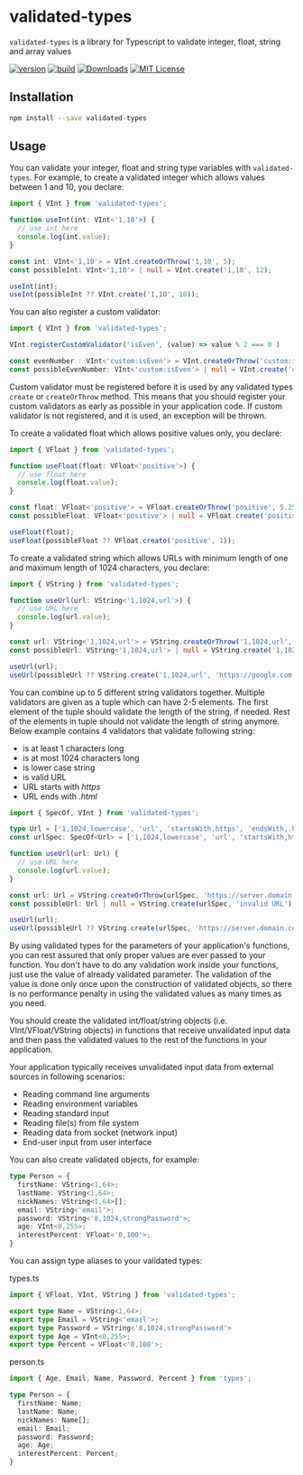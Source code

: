 # validated-types

`validated-types` is a library for Typescript to validate integer, float, string and array values

[![version][version-badge]][package]
[![build][build]][circleci]
[![Downloads][downloads]][package]
[![MIT License][license-badge]][license]

## Installation

```bash
npm install --save validated-types
```

## Usage

You can validate your integer, float and string type variables with `validated-types`.
For example, to create a validated integer which allows values between 1 and 10, you declare:

```ts
import { VInt } from 'validated-types';

function useInt(int: VInt<'1,10'>) {
  // use int here
  console.log(int.value);
}

const int: VInt<'1,10'> = VInt.createOrThrow('1,10', 5);
const possibleInt: VInt<'1,10'> | null = VInt.create('1,10', 12);

useInt(int);
useInt(possibleInt ?? VInt.create('1,10', 10));
```

You can also register a custom validator:
```ts
import { VInt } from 'validated-types';

VInt.registerCustomValidator('isEven', (value) => value % 2 === 0 )

const evenNumber : VInt<'custom:isEven'> = VInt.createOrThrow('custom:isEven', 2);
const possibleEvenNumber: VInt<'custom:isEven'> | null = VInt.create('custom:isEven', 1);
```

Custom validator must be registered before it is used by any validated types `create` or `createOrThrow` method.
This means that you should register your custom validators as early as possible in your application code.
If custom validator is not registered, and it is used, an exception will be thrown.

To create a validated float which allows positive values only, you declare:

```ts
import { VFloat } from 'validated-types';

function useFloat(float: VFloat<'positive'>) {
  // use float here
  console.log(float.value);
}

const float: VFloat<'positive'> = VFloat.createOrThrow('positive', 5.25);
const possibleFloat: VFloat<'positive'> | null = VFloat.create('positive', -5.25);

useFloat(float);
useFloat(possibleFloat ?? VFloat.create('positive', 1));
```

To create a validated string which allows URLs with minimum length of one and maximum length of 1024 characters, you declare:

```ts
import { VString } from 'validated-types';

function useUrl(url: VString<'1,1024,url'>) {
  // use URL here
  console.log(url.value);
}

const url: VString<'1,1024,url'> = VString.createOrThrow('1,1024,url', 'https://www.mydomain.com');
const possibleUrl: VString<'1,1024,url'> | null = VString.create('1,1024,url', 'invalid URL');

useUrl(url);
useUrl(possibleUrl ?? VString.create('1,1024,url', 'https://google.com'));
```

You can combine up to 5 different string validators together. Multiple validators are given as a tuple which can have 2-5 elements. The first element of the tuple should validate the length of the string, if needed. Rest of the elements in tuple should not validate the length of string anymore.
Below example contains 4 validators that validate following string:
* is at least 1 characters long
* is at most 1024 characters long
* is lower case string
* is valid URL
* URL starts with *https*
* URL ends with *.html*
```ts
import { SpecOf, VInt } from 'validated-types';

type Url = ['1,1024,lowercase', 'url', 'startsWith,https', 'endsWith,.html'] 
const urlSpec: SpecOf<Url> = ['1,1024,lowercase', 'url', 'startsWith,https', 'endsWith,.html'];

function useUrl(url: Url) {
  // use URL here
  console.log(url.value);
}

const url: Url = VString.createOrThrow(urlSpec, 'https://server.domain.com:8080/index.html');
const possibleUrl: Url | null = VString.create(urlSpec, 'invalid URL');

useUrl(url);
useUrl(possibleUrl ?? VString.create(urlSpec, 'https://server.domain.com:8080/index.html'));
```

By using validated types for the parameters of your application's functions, you can rest assured that only proper values are ever passed to your function.
You don't have to do any validation work inside your functions, just use the value of already validated parameter. The validation of the value is done only once upon the construction of validated objects,
so there is no performance penalty in using the validated values as many times as you need.

You should create the validated int/float/string objects (i.e. VInt/VFloat/VString objects) in functions that receive unvalidated input data and then pass the validated values to the rest of the functions in your application.

Your application typically receives unvalidated input data from external sources in following scenarios:
* Reading command line arguments
* Reading environment variables
* Reading standard input
* Reading file(s) from file system
* Reading data from socket (network input)
* End-user input from user interface

You can also create validated objects, for example:
```ts
type Person = {
  firstName: VString<1,64>;
  lastName: VString<1,64>;
  nickNames: VString<1,64>[];
  email: VString<'email'>;
  password: VString<'8,1024,strongPassword'>;
  age: VInt<0,255>;
  interestPercent: VFloat<'0,100'>;
}
```

You can assign type aliases to your validated types:

types.ts
```ts
import { VFloat, VInt, VString } from 'validated-types';

export type Name = VString<1,64>;
export type Email = VString<'email'>;
export type Password = VString<'8,1024,strongPassword'>
export type Age = VInt<0,255>;
export type Percent = VFloat<'0,100'>;
```

person.ts
```ts
import { Age, Email, Name, Password, Percent } from 'types';

type Person = {
  firstName: Name;
  lastName: Name;
  nickNames: Name[];
  email: Email;
  password: Password;
  age: Age;
  interestPercent: Percent;
}
```

[license-badge]: https://img.shields.io/badge/license-MIT-green
[license]: https://github.com/pksilen/validated-types/blob/master/LICENSE
[version-badge]: https://img.shields.io/npm/v/validated-types.svg?style=flat-square
[package]: https://www.npmjs.com/package/validated-types
[downloads]: https://img.shields.io/npm/dm/validated-types
[build]: https://img.shields.io/circleci/project/github/pksilen/validated-types/master.svg?style=flat-square
[circleci]: https://circleci.com/gh/pksilen/validated-types/tree/master
